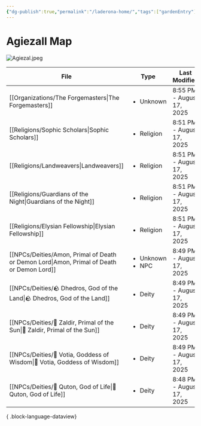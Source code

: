 ```yaml
---
{"dg-publish":true,"permalink":"/laderona-home/","tags":["gardenEntry"]}
---
```


# Agiezall Map

![Agiezal.jpeg](/img/user/zAssets/Agiezal.jpeg)

| File                                                                                         | Type                                  | Last Modified             |
| -------------------------------------------------------------------------------------------- | ------------------------------------- | ------------------------- |
| [[Organizations/The Forgemasters\|The Forgemasters]]                                      | <ul><li>Unknown</li></ul>             | 8:55 PM - August 17, 2025 |
| [[Religions/Sophic Scholars\|Sophic Scholars]]                                            | <ul><li>Religion</li></ul>            | 8:51 PM - August 17, 2025 |
| [[Religions/Landweavers\|Landweavers]]                                                    | <ul><li>Religion</li></ul>            | 8:51 PM - August 17, 2025 |
| [[Religions/Guardians of the Night\|Guardians of the Night]]                              | <ul><li>Religion</li></ul>            | 8:51 PM - August 17, 2025 |
| [[Religions/Elysian Fellowship\|Elysian Fellowship]]                                      | <ul><li>Religion</li></ul>            | 8:51 PM - August 17, 2025 |
| [[NPCs/Deities/Amon, Primal of Death or Demon Lord\|Amon, Primal of Death or Demon Lord]] | <ul><li>Unknown</li><li>NPC</li></ul> | 8:49 PM - August 17, 2025 |
| [[NPCs/Deities/🪨 Dhedros, God of the Land\|🪨 Dhedros, God of the Land]]                 | <ul><li>Deity</li></ul>               | 8:49 PM - August 17, 2025 |
| [[NPCs/Deities/🔆 Zaldir, Primal of the Sun\|🔆 Zaldir, Primal of the Sun]]               | <ul><li>Deity</li></ul>               | 8:49 PM - August 17, 2025 |
| [[NPCs/Deities/📘 Votia, Goddess of Wisdom\|📘 Votia, Goddess of Wisdom]]                 | <ul><li>Deity</li></ul>               | 8:49 PM - August 17, 2025 |
| [[NPCs/Deities/🌿 Quton, God of Life\|🌿 Quton, God of Life]]                             | <ul><li>Deity</li></ul>               | 8:48 PM - August 17, 2025 |

{ .block-language-dataview}

<!--
# Sessions
![[Sessions.base]]

# NPCs 

![[NPC List.base]]

# World & Lore

![[World Data.base]]
-->

<!--
## Still To-Do
- Ask Dustin what he wants
	- For settlements, Descriptions, shops, and NPCs
		- Shops - Descriptions / NPCs
		- NPCs - Descriptions / Organizations / NPCs
		- Organizations - Descriptions / NPCs
-->
